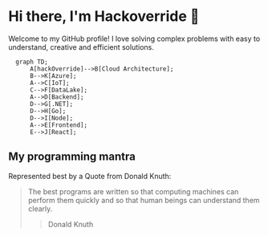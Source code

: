 # Hi there, I'm Hackoverride 👋

Welcome to my GitHub profile! I love solving complex problems with easy to understand, creative and efficient solutions.

```mermaid
  graph TD;
      A[hackOverride]-->B[Cloud Architecture];
      B-->K[Azure];
      A-->C[IoT];
      C-->F[DataLake];
      A-->D[Backend];
      D-->G[.NET];
      D-->H[Go];
      D-->I[Node];
      A-->E[Frontend];
      E-->J[React];
```

## My programming mantra

Represented best by a Quote from Donald Knuth:
> The best programs are written so that computing machines can perform them quickly 
> and so that human beings can understand them clearly.
> > Donald Knuth
